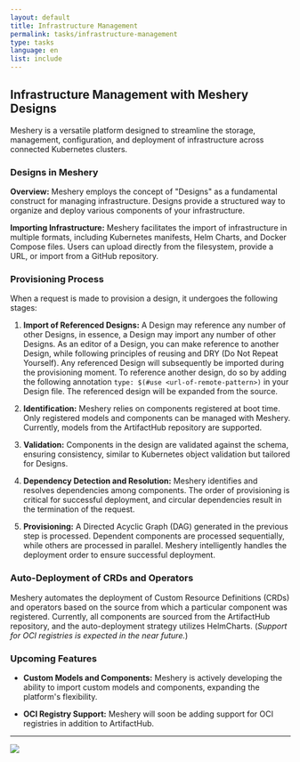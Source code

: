 ```yaml
---
layout: default
title: Infrastructure Management
permalink: tasks/infrastructure-management
type: tasks
language: en
list: include
---
```


## Infrastructure Management with Meshery Designs

Meshery is a versatile platform designed to streamline the storage, management, configuration, and deployment of infrastructure across connected Kubernetes clusters.

### Designs in Meshery
**Overview:**
Meshery employs the concept of "Designs" as a fundamental construct for managing infrastructure. Designs provide a structured way to organize and deploy various components of your infrastructure.

**Importing Infrastructure:**
Meshery facilitates the import of infrastructure in multiple formats, including Kubernetes manifests, Helm Charts, and Docker Compose files. Users can upload directly from the filesystem, provide a URL, or import from a GitHub repository.

### Provisioning Process

When a request is made to provision a design, it undergoes the following stages:

1. **Import of Referenced Designs:**
   A Design may reference any number of other Designs, in essence, a Design may import any number of other Designs.  As an editor of a Design, you can make reference to another Design, while following principles of reusing and DRY (Do Not Repeat Yourself). Any referenced Design will subsequently be imported during the provisioning moment. To reference another design, do so by adding the following annotation `type: $(#use <url-of-remote-pattern>)` in your Design file. The referenced design will be expanded from the source.

2. **Identification:**
   Meshery relies on components registered at boot time. Only registered models and components can be managed with Meshery. Currently, models from the ArtifactHub repository are supported.

3. **Validation:**
   Components in the design are validated against the schema, ensuring consistency, similar to Kubernetes object validation but tailored for Designs.

4. **Dependency Detection and Resolution:**
   Meshery identifies and resolves dependencies among components. The order of provisioning is critical for successful deployment, and circular dependencies result in the termination of the request.

5. **Provisioning:**
   A Directed Acyclic Graph (DAG) generated in the previous step is processed. Dependent components are processed sequentially, while others are processed in parallel. Meshery intelligently handles the deployment order to ensure successful deployment.

### Auto-Deployment of CRDs and Operators

Meshery automates the deployment of Custom Resource Definitions (CRDs) and operators based on the source from which a particular component was registered. Currently, all components are sourced from the ArtifactHub repository, and the auto-deployment strategy utilizes HelmCharts. (_Support for OCI registries is expected in the near future._)

### Upcoming Features

- **Custom Models and Components:**
  Meshery is actively developing the ability to import custom models and components, expanding the platform's flexibility.

- **OCI Registry Support:**
  Meshery will soon be adding support for OCI registries in addition to ArtifactHub.

---

<img src="{{ site.baseurl }}/assets/img/configuration-management/meshery-applications.png" />

